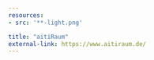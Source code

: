 ```yaml
---
resources:
- src: '**-light.png'

title: "aitiRaum"
external-link: https://www.aitiraum.de/
---
```



